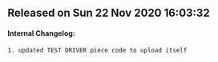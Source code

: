 ## Released on Sun 22 Nov 2020 16:03:32  

#### Internal Changelog: 

    1. updated TEST DRIVER piece code to upload itself



